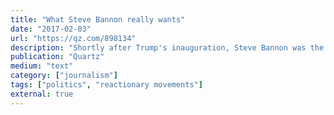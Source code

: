 ```yaml
---
title: "What Steve Bannon really wants"
date: "2017-02-03"
url: "https://qz.com/898134"
description: "Shortly after Trump's inauguration, Steve Bannon was the wild card in the Trump administration. Gwynn Guilford and I uncovered his bizarre and epic political philosophy."
publication: "Quartz"
medium: "text"
category: ["journalism"]
tags: ["politics", "reactionary movements"]
external: true
---
```

